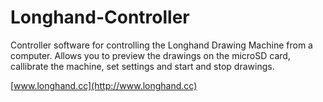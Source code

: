 Longhand-Controller
===================

Controller software for controlling the Longhand Drawing Machine from a computer.
Allows you to preview the drawings on the microSD card, callibrate the machine, set settings and start and stop drawings.


[www.longhand.cc](http://www.longhand.cc)